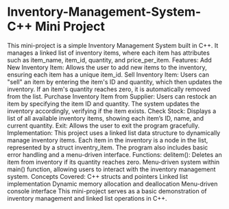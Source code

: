 # Inventory-Management-System-C++ Mini Project
This mini-project is a simple Inventory Management System built in C++. It manages a linked list of inventory items, where each item has attributes such as item_name, item_id, quantity, and price_per_item.
Features:
Add New Inventory Item:
Allows the user to add new items to the inventory, ensuring each item has a unique item_id.
Sell Inventory Item:
Users can "sell" an item by entering the item's ID and quantity, which then updates the inventory. If an item's quantity reaches zero, it is automatically removed from the list.
Purchase Inventory Item from Supplier:
Users can restock an item by specifying the item ID and quantity. The system updates the inventory accordingly, verifying if the item exists.
Check Stock:
Displays a list of all available inventory items, showing each item’s ID, name, and current quantity.
Exit:
Allows the user to exit the program gracefully.
Implementation:
This project uses a linked list data structure to dynamically manage inventory items. Each item in the inventory is a node in the list, represented by a struct inventry_item. The program also includes basic error handling and a menu-driven interface.
Functions:
delitem(): Deletes an item from inventory if its quantity reaches zero.
Menu-driven system within main() function, allowing users to interact with the inventory management system.
Concepts Covered:
C++ structs and pointers
Linked list implementation
Dynamic memory allocation and deallocation
Menu-driven console interface
This mini-project serves as a basic demonstration of inventory management and linked list operations in C++.
